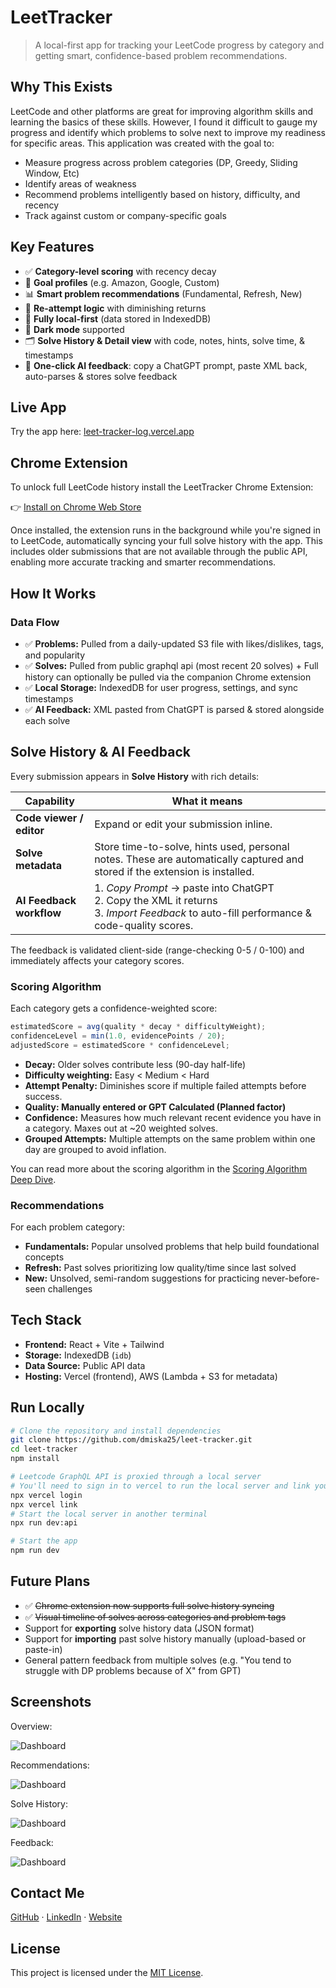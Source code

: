 # LeetTracker

> A local-first app for tracking your LeetCode progress by category and getting smart, confidence-based problem recommendations.

## Why This Exists

LeetCode and other platforms are great for improving algorithm skills and learning the basics of these skills. However, I found it difficult to gauge my progress and identify which problems to solve next to improve my readiness for specific areas. This application was created with the goal to:

- Measure progress across problem categories (DP, Greedy, Sliding Window, Etc)
- Identify areas of weakness
- Recommend problems intelligently based on history, difficulty, and recency
- Track against custom or company-specific goals

## Key Features

- ✅ **Category-level scoring** with recency decay
- 🎯 **Goal profiles** (e.g. Amazon, Google, Custom)
- 📊 **Smart problem recommendations** (Fundamental, Refresh, New)
- 🔁 **Re-attempt logic** with diminishing returns
- 🔐 **Fully local-first** (data stored in IndexedDB)
- 🌙 **Dark mode** supported
- 🗂️ **Solve History & Detail view** with code, notes, hints, solve time, & timestamps
- 🤖 **One-click AI feedback**: copy a ChatGPT prompt, paste XML back, auto-parses & stores solve feedback

## Live App

Try the app here: [leet-tracker-log.vercel.app](https://leet-tracker-log.vercel.app/)

## Chrome Extension

To unlock full LeetCode history install the LeetTracker Chrome Extension:

👉 [Install on Chrome Web Store](https://chrome.google.com/webstore/detail/leettracker/aabfdphdfflecolneofmehajjmmpmgeg)

Once installed, the extension runs in the background while you're signed in to LeetCode, automatically syncing your full solve history with the app. This includes older submissions that are not available through the public API, enabling more accurate tracking and smarter recommendations.

## How It Works

### Data Flow

- ✅ **Problems:** Pulled from a daily-updated S3 file with likes/dislikes, tags, and popularity
- ✅ **Solves:** Pulled from public graphql api (most recent 20 solves) + Full history can optionally be pulled via the companion Chrome extension
- ✅ **Local Storage:** IndexedDB for user progress, settings, and sync timestamps
- ✅ **AI Feedback:** XML pasted from ChatGPT is parsed & stored alongside each solve

## Solve History & AI Feedback

Every submission appears in **Solve History** with rich details:

| Capability               | What it means                                                                                                                               |
| ------------------------ | ------------------------------------------------------------------------------------------------------------------------------------------- |
| **Code viewer / editor** | Expand or edit your submission inline.                                                                                                      |
| **Solve metadata**       | Store time-to-solve, hints used, personal notes. These are automatically captured and stored if the extension is installed.                 |
| **AI Feedback workflow** | 1. _Copy Prompt_ → paste into ChatGPT<br>2. Copy the XML it returns<br>3. _Import Feedback_ to auto-fill performance & code-quality scores. |

The feedback is validated client-side (range-checking 0-5 / 0-100) and immediately affects your category scores.

### Scoring Algorithm

Each category gets a confidence-weighted score:

```ts
estimatedScore = avg(quality * decay * difficultyWeight);
confidenceLevel = min(1.0, evidencePoints / 20);
adjustedScore = estimatedScore * confidenceLevel;
```

- **Decay:** Older solves contribute less (90-day half-life)
- **Difficulty weighting:** Easy < Medium < Hard
- **Attempt Penalty:** Diminishes score if multiple failed attempts before success.
- **Quality: Manually entered or GPT Calculated (Planned factor)**
- **Confidence:** Measures how much relevant recent evidence you have in a category. Maxes out at ~20 weighted solves.
- **Grouped Attempts:** Multiple attempts on the same problem within one day are grouped to avoid inflation.

You can read more about the scoring algorithm in the [Scoring Algorithm Deep Dive](docs/leet-tracker-scoring-doc.md).

### Recommendations

For each problem category:

- **Fundamentals:** Popular unsolved problems that help build foundational concepts
- **Refresh:** Past solves prioritizing low quality/time since last solved
- **New:** Unsolved, semi-random suggestions for practicing never-before-seen challenges

## Tech Stack

- **Frontend:** React + Vite + Tailwind
- **Storage:** IndexedDB (`idb`)
- **Data Source:** Public API data
- **Hosting:** Vercel (frontend), AWS (Lambda + S3 for metadata)

## Run Locally

```bash
# Clone the repository and install dependencies
git clone https://github.com/dmiska25/leet-tracker.git
cd leet-tracker
npm install

# Leetcode GraphQL API is proxied through a local server
# You'll need to sign in to vercel to run the local server and link your to the project
npx vercel login
npx vercel link
# Start the local server in another terminal
npx run dev:api

# Start the app
npm run dev
```

## Future Plans

- ✅ ~~Chrome extension now supports full solve history syncing~~
- ✅ ~~Visual timeline of solves across categories and problem tags~~
- Support for **exporting** solve history data (JSON format)
- Support for **importing** past solve history manually (upload-based or paste-in)
- General pattern feedback from multiple solves (e.g. "You tend to struggle with DP problems because of X" from GPT)

## Screenshots

Overview:

![Dashboard](./public/screenshots/overview.png)

Recommendations:

![Dashboard](./public/screenshots/recommendation.png)

Solve History:

![Dashboard](./public/screenshots/solve_screen.png)

Feedback:

![Dashboard](./public/screenshots/feedback.png)

## Contact Me

[GitHub](https://github.com/dmiska25) · [LinkedIn](https://www.linkedin.com/in/djmiska25/) · [Website](https://djmiska25.vercel.app/)

## License

This project is licensed under the [MIT License](LICENSE).
